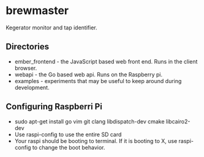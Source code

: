 brewmaster
=========
Kegerator monitor and tap identifier.

Directories
-----------
- ember_frontend - the JavaScript based web front end. Runs in
the client browser.
- webapi - the Go based web api. Runs on the Raspberry pi.
- examples - experiments that may be useful to keep around during development.

Configuring Raspberri Pi
------------------------
- sudo apt-get install go vim git clang libdispatch-dev cmake libcairo2-dev
- Use raspi-config to use the entire SD card
- Your raspi should be booting to terminal. If it is
booting to X, use raspi-config to change the boot behavior.


